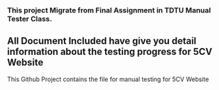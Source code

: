 ### This project Migrate from Final Assignment in TDTU Manual Tester Class.
## All Document Included have give you detail information about the testing progress for 5CV Website
This Github Project contains the file for manual testing for 5CV Website

